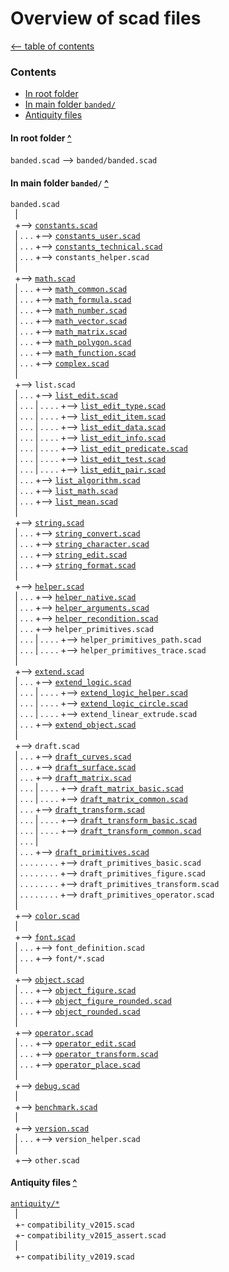 Overview of scad files
======================

[<-- table of contents](contents.md)

### Contents
[contents]: #contents "Up to Contents"
- [In root folder](#in-root-folder-)
- [In main folder `banded/`](#in-main-folder-banded-)
- [Antiquity files](#antiquity-files-)


#### In root folder [^][contents]
`banded.scad` --> `banded/banded.scad`  

#### In main folder `banded/` [^][contents]
`banded.scad`  
` `|  
` `+--> [`constants.scad`](constants.md "Define some constants")  
` `| . . . +--> [`constants_user.scad`](constants.md#customizable-constants- "Customizable constants")  
` `| . . . +--> [`constants_technical.scad`](constants.md#technical-constants- "Technical constants")  
` `| . . . +--> `constants_helper.scad`  
` `|  
` `+--> [`math.scad`](math.md "Math functions")  
` `| . . . +--> [`math_common.scad`](math.md#more-math-functions- "Various common math functions")  
` `| . . . +--> [`math_formula.scad`](math.md#formula-functions- "Formula functions")  
` `| . . . +--> [`math_number.scad`](math.md#number-functions- "Number functions")  
` `| . . . +--> [`math_vector.scad`](math_vector.md "Vector operations")  
` `| . . . +--> [`math_matrix.scad`](math_matrix.md "Matrix operations")  
` `| . . . +--> [`math_polygon.scad`](math_polygon.md "Polygones and lines operations")  
` `| . . . +--> [`math_function.scad`](math_function.md "Algorithm with function literals")  
` `| . . . +--> [`complex.scad`](math_complex.md "Working with complex numbers")  
` `|  
` `+--> `list.scad`  
` `| . . . +--> [`list_edit.scad`](list.md "Editing lists")  
` `| . . . | . . . . +--> [`list_edit_type.scad`](list.md#different-type-of-data- "Type-dependent access to the content of lists")  
` `| . . . | . . . . +--> [`list_edit_item.scad`](list.md#edit-list-independent-from-the-data- "Edit list independent from the data")  
` `| . . . | . . . . +--> [`list_edit_data.scad`](list.md#edit-list-with-use-of-data-depend-on-type- "Edit list with use of data, type-dependent")  
` `| . . . | . . . . +--> [`list_edit_info.scad`](list.md#get-data-from-list- "Get data from list with use of data, type-dependent")  
` `| . . . | . . . . +--> [`list_edit_predicate.scad`](list.md#edit-list-use-function-literal-on-data- "Edit list, use function literal on data")  
` `| . . . | . . . . +--> [`list_edit_test.scad`](list.md##test-entries-of-lists- "Test entries of lists")  
` `| . . . | . . . . +--> [`list_edit_pair.scad`](list.md#pair-functions- "Pair functions - key-value-pair")  
` `| . . . +--> [`list_algorithm.scad`](list_math.md#algorithm-on-lists- "Algorithm on lists")  
` `| . . . +--> [`list_math.scad`](list.md#math-operation-on_each-list-element- "Math operation on each list element")  
` `| . . . +--> [`list_mean.scad`](list_mean.md "Calculating mean")  
` `|  
` `+--> [`string.scad`](string.md "Functions for edit and convert strings")  
` `| . . . +--> [`string_convert.scad`](string.md#convert-strings- "Convert strings")  
` `| . . . +--> [`string_character.scad`](string.md#convert-and-test-letter-in-strings- "Convert and test letter in strings")  
` `| . . . +--> [`string_edit.scad`](string.md#edit-letter-in-strings- "Edit letter in strings")  
` `| . . . +--> [`string_format.scad`](string.md#format-strings- "Format strings")  
` `|  
` `+--> [`helper.scad`](helper.md "Helper functions")  
` `| . . . +--> [`helper_native.scad`](helper.md#native-helper-functions- "Contains various helper functions")  
` `| . . . +--> [`helper_arguments.scad`](helper.md#helper.md#configure-arguments- "Recondition arguments of functions and modules")  
` `| . . . +--> [`helper_recondition.scad`](helper.md#helper.md#recondition-arguments-of-functions- "Configure arguments from functions or modules to expand further control options")  
` `| . . . +--> `helper_primitives.scad`  
` `| . . . | . . . . +--> `helper_primitives_path.scad`  
` `| . . . | . . . . +--> `helper_primitives_trace.scad`  
` `|  
` `+--> [`extend.scad`](extend.md "Control the level of detail of a mesh")  
` `| . . . +--> [`extend_logic.scad`](extend.md#functions-)  
` `| . . . | . . . . +--> [`extend_logic_helper.scad`](extend.md#convert-values- "Helper functions: convert values, and for internal use")  
` `| . . . | . . . . +--> [`extend_logic_circle.scad`](extend.md#get-fragments-of-a-circle- "Get fragments of a circle")  
` `| . . . | . . . . +--> `extend_linear_extrude.scad`  
` `| . . . +--> [`extend_object.scad`](extend.md#defined-modules-)  
` `|  
` `+--> `draft.scad`  
` `| . . . +--> [`draft_curves.scad`](draft_curves.md "Creates curves in a point list")  
` `| . . . +--> [`draft_surface.scad`](draft_surface.md "Creates surfaces as data list")  
` `| . . . +--> [`draft_matrix.scad`](draft_matrix.md "Generate matrices for affine transformation")  
` `| . . . | . . . . +--> [`draft_matrix_basic.scad`](draft_matrix.md#basic-multmatrix-functions- "Generate matrix like OpenSCAD buildin affine transformation")  
` `| . . . | . . . . +--> [`draft_matrix_common.scad`](draft_matrix.md#more-multmatrix-functions- "Generate matrix for more affine transformations")  
` `| . . . +--> [`draft_transform.scad`](draft_transform.md "Transform functions on point lists for affine transformations")  
` `| . . . | . . . . +--> [`draft_transform_basic.scad`](draft_transform.md#basic-multmatrix-functions- "OpenSCAD buildin transformation on point lists")  
` `| . . . | . . . . +--> [`draft_transform_common.scad`](draft_transform.md#more-multmatrix-functions- "More functions for affine transformations on point lists")  
` `| . . . |  
` `| . . . +--> [`draft_primitives.scad`](draft_primitives.md "Create and edit OpenSCAD primitives in data lists")  
` `| . . . . . . . . +--> `draft_primitives_basic.scad`  
` `| . . . . . . . . +--> `draft_primitives_figure.scad`  
` `| . . . . . . . . +--> `draft_primitives_transform.scad`  
` `| . . . . . . . . +--> `draft_primitives_operator.scad`  
` `|  
` `+--> [`color.scad`](color.md "Convert colors")  
` `|  
` `+--> [`font.scad`](draft_primitives.md#text-)  
` `| . . . +--> `font_definition.scad`  
` `| . . . +--> `font/*.scad`  
` `|  
` `+--> [`object.scad`](object.md "Configurable objects")  
` `| . . . +--> [`object_figure.scad`](object.md#figures- "Modules to create configurable objects")  
` `| . . . +--> [`object_figure_rounded.scad`](object.md#figures-with-chamfered-edges- "Configurable objects with chamfered edges")  
` `| . . . +--> [`object_rounded.scad`](object.md#rounded-edges- "Figures to create rounded edges")  
` `|  
` `+--> [`operator.scad`](operator.md "Transform and edit objects")  
` `| . . . +--> [`operator_edit.scad`](operator.md#edit-and-test-objects- "Various operator to edit and test objects")  
` `| . . . +--> [`operator_transform.scad`](operator.md#transform-operator- "Transform operator for affine transformations")  
` `| . . . +--> [`operator_place.scad`](operator.md#place-objects- "Modules which place objects in specific position")  
` `|  
` `+--> [`debug.scad`](debug.md "Debug modules - make parts and points seeable")  
` `|  
` `+--> [`benchmark.scad`](debug.md#benchmark-function- "Benchmark for functions to measure speed")  
` `|  
` `+--> [`version.scad`](version.md "Functions and modules to manage versioning")  
` `| . . . +--> `version_helper.scad`  
` `|  
` `+--> `other.scad`  

#### Antiquity files [^][contents]
[`antiquity/*`](antiquity.md)  
` `|  
` `+- `compatibility_v2015.scad`  
` `+- `compatibility_v2015_assert.scad`  
` `|  
` `+- `compatibility_v2019.scad`  

